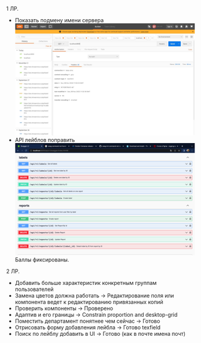 1 ЛР.
- Показать подмену имени сервера
  ![Показать подмену имени сервера](new_name.jpeg)
- API лейблов поправить
  ![API лейблов поправить](api_labels.png)
  Баллы фиксированы.

2 ЛР.
- Добавить больше характеристик конкретным группам пользователей
- Замена цветов должна работать -> Редактирование поля или компонента ведет к редактированию привязанных копий
- Проверить компоненты -> Проверено
- Адаптив и его границы -> Constrain proportion and desktop-grid
- Поместить департамент понятнее чем сейчас -> Готово
- Отрисовать форму добавления лейбла -> Готово texfield
- Поиск по лейблу добавить в UI -> Готово (как в почте имена почт)
